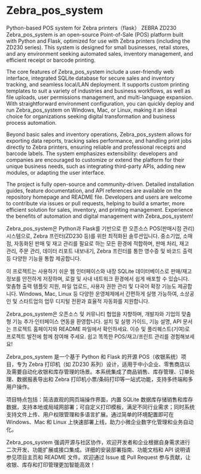 # Zebra_pos_system
Python-based POS system for Zebra printers（flask）
ZEBRA ZD230
Zebra_pos_system is an open-source Point-of-Sale (POS) platform built with Python and Flask, optimized for use with Zebra printers (including the ZD230 series). This system is designed for small businesses, retail stores, and any environment seeking automated sales, inventory management, and efficient receipt or barcode printing. 

The core features of Zebra_pos_system include a user-friendly web interface, integrated SQLite database for secure sales and inventory tracking, and seamless local/LAN deployment. It supports custom printing templates to suit a variety of industries and business workflows, as well as file uploads, user permissions management, and multi-language expansion. With straightforward environment configuration, you can quickly deploy and run Zebra_pos_system on Windows, Mac, or Linux, making it an ideal choice for organizations seeking digital transformation and business process automation.

Beyond basic sales and inventory operations, Zebra_pos_system allows for exporting data reports, tracking sales performance, and handling print jobs directly to Zebra printers, ensuring reliable and professional receipts and barcode labels. The system emphasizes extensibility: developers and companies are encouraged to customize or extend the platform for their unique business needs, such as integrating third-party APIs, adding new modules, or adapting the user interface.

The project is fully open-source and community-driven. Detailed installation guides, feature documentation, and API references are available on the repository homepage and README file. Developers and users are welcome to contribute via issues or pull requests, helping to build a smarter, more efficient solution for sales, inventory, and printing management. Experience the benefits of automation and digital management with Zebra_pos_system!


Zebra_pos_system은 Python과 Flask를 기반으로 한 오픈소스 POS(판매시점 관리) 시스템으로, Zebra 프린터(ZD230 등)를 위한 최적화된 솔루션입니다. 중소기업, 소매점, 자동화된 판매 및 재고 관리를 필요로 하는 모든 환경에 적합하며, 판매 처리, 재고 관리, 주문 관리, 데이터 리포트 내보내기, Zebra 프린터를 통한 영수증 및 바코드 출력 등 다양한 기능을 통합 제공합니다.

이 프로젝트는 사용하기 쉬운 웹 인터페이스와 내장 SQLite 데이터베이스로 판매/재고 정보를 안전하게 저장하며, 로컬 및 사내 네트워크 환경에서 쉽게 배포할 수 있습니다. 맞춤형 출력 템플릿 지원, 파일 업로드, 사용자 권한 관리 및 다국어 확장 기능도 제공합니다. Windows, Mac, Linux 등 다양한 운영체제에서 간편하게 실행 가능하여, 소상공인 및 스타트업의 업무 디지털 전환과 효율적 자동화를 지원합니다.

Zebra_pos_system은 오픈소스 및 커뮤니티 협업을 지향하며, 개발자와 기업의 맞춤형 기능 추가·인터페이스 연동을 환영합니다. 설치 및 실행 가이드, 기능 설명, API 문서는 프로젝트 홈페이지와 README 파일에서 확인하세요. 이슈 및 풀리퀘스트(기여)로 프로젝트 발전에 함께 참여해 주세요. 쉽고 똑똑한 POS/재고/프린트 관리를 경험해보세요!


Zebra_pos_system 是一个基于 Python 和 Flask 的开源 POS（收银系统）项目，专为 Zebra 打印机（如 ZD230 系列）设计，适用于中小企业、零售商店以及需要自动化收银和库存管理的场景。本系统集成了商品销售、库存管理、订单处理、数据报表导出和 Zebra 打印机小票/条码打印等一站式功能，支持多终端和多用户操作。

项目特点包括：简洁直观的网页端操作界面，内置 SQLite 数据库存储销售和库存数据，支持本地或局域网部署；可自定义打印模板，满足不同行业需求；同时系统支持文件上传、用户权限管理和多语言扩展。通过简单的环境配置即可在 Windows、Mac 和 Linux 上快速部署上线，助力小微企业数字化管理和业务自动化。

Zebra_pos_system 强调开源与社区协作，欢迎开发者和企业根据自身需求进行二次开发、功能扩展或接口集成。详细的安装部署指南、功能文档和 API 说明请参见项目主页和 README 文件。欢迎通过 Issue 或 Pull Request 参与贡献，让收银、库存和打印管理更加智能高效！


